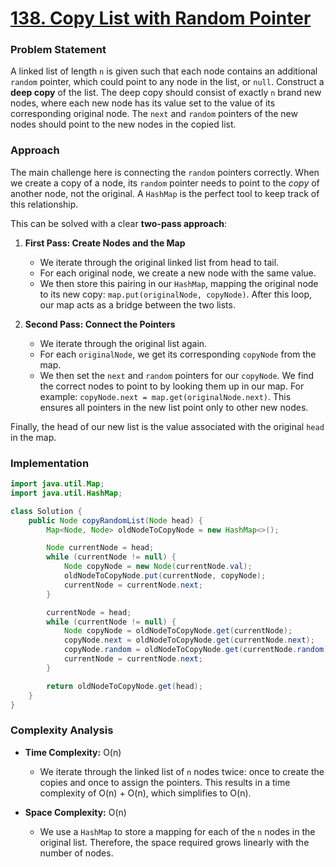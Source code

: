 # <a href="https://leetcode.com/problems/copy-list-with-random-pointer/" target="_blank">138. Copy List with Random Pointer</a>

### Problem Statement
A linked list of length `n` is given such that each node contains an additional `random` pointer, which could point to any node in the list, or `null`. Construct a **deep copy** of the list. The deep copy should consist of exactly `n` brand new nodes, where each new node has its value set to the value of its corresponding original node. The `next` and `random` pointers of the new nodes should point to the new nodes in the copied list.

### Approach
The main challenge here is connecting the `random` pointers correctly. When we create a copy of a node, its `random` pointer needs to point to the *copy* of another node, not the original. A `HashMap` is the perfect tool to keep track of this relationship.

This can be solved with a clear **two-pass approach**:

1.  **First Pass: Create Nodes and the Map**
    -   We iterate through the original linked list from head to tail.
    -   For each original node, we create a new node with the same value.
    -   We then store this pairing in our `HashMap`, mapping the original node to its new copy: `map.put(originalNode, copyNode)`. After this loop, our map acts as a bridge between the two lists.

2.  **Second Pass: Connect the Pointers**
    -   We iterate through the original list again.
    -   For each `originalNode`, we get its corresponding `copyNode` from the map.
    -   We then set the `next` and `random` pointers for our `copyNode`. We find the correct nodes to point to by looking them up in our map. For example: `copyNode.next = map.get(originalNode.next)`. This ensures all pointers in the new list point only to other new nodes.

Finally, the head of our new list is the value associated with the original `head` in the map.

### Implementation
```java
import java.util.Map;
import java.util.HashMap;

class Solution {
    public Node copyRandomList(Node head) {        
        Map<Node, Node> oldNodeToCopyNode = new HashMap<>();

        Node currentNode = head;
        while (currentNode != null) {
            Node copyNode = new Node(currentNode.val);
            oldNodeToCopyNode.put(currentNode, copyNode);
            currentNode = currentNode.next;
        }

        currentNode = head;
        while (currentNode != null) {
            Node copyNode = oldNodeToCopyNode.get(currentNode);
            copyNode.next = oldNodeToCopyNode.get(currentNode.next);
            copyNode.random = oldNodeToCopyNode.get(currentNode.random);
            currentNode = currentNode.next;
        }

        return oldNodeToCopyNode.get(head);
    }
}
``` 

### Complexity Analysis
-   **Time Complexity:** O(n)
    -   We iterate through the linked list of `n` nodes twice: once to create the copies and once to assign the pointers. This results in a time complexity of O(n) + O(n), which simplifies to O(n).

-   **Space Complexity:** O(n)
    -   We use a `HashMap` to store a mapping for each of the `n` nodes in the original list. Therefore, the space required grows linearly with the number of nodes.
